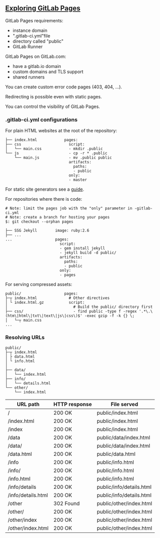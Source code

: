 ## [Exploring GitLab Pages](https://docs.gitlab.com/ee/user/project/pages/introduction.html)

GitLab Pages requirements:
* instance domain
* ".gitlab-ci.yml"file
* directory called "public"
* GitLab Runner

GitLab Pages on GitLab.com:
* have a gitlab.io domain
* custom domains and TLS support
* shared runners

You can create custom error code pages (403, 404, ...).  

Redirecting is possible even with static pages.  

You can control the visibility of GitLab Pages.  

### .gitlab-ci.yml configurations

For plain HTML websites at the root of the repository:
```
├── index.html            pages:
├── css                     script:
│   └── main.css            - mkdir .public
└── js                      - cp -r * .public
    └── main.js             - mv .public public
                            artifacts:
                              paths:
                              - public
                            only:
                            - master
```

For static site generators see a [guide](https://docs.gitlab.com/ee/user/project/pages/getting_started_part_four.html).  

For repositories where there is code:
```
# Note: limit the pages job with the "only" parameter in -gitlab-ci.yml
# Note: create a branch for hosting your pages
$: git checkout --orphan pages

├── SSG Jekyll        image: ruby:2.6
├── ...               
...                   pages:
                        script:
                        - gem install jekyll
                        - jekyll build -d public/
                        artifacts:
                          paths:
                          - public
                        only:
                        - pages
```

For serving compressed assets:
```
public/                   pages:
├─┬ index.html              # Other directives
│ └ index.html.gz           script:
│                             # Build the public/ directory first
├── css/                      - find public -type f -regex '.*\.\(htm\|html\|txt\|text\|js\|css\)$' -exec gzip -f -k {} \;
│   └─┬ main.css        
...                             
```

### Resolving URLs

```
public/
├─┬ index.html
│ ├ data.html
│ └ info.html
│
├── data/
│   └── index.html
├── info/
│   └── details.html
└── other/
    └── index.html
```

| URL path            | HTTP response | File served               |
|---------------------|---------------|---------------------------|
| /                   | 200 OK        | public/index\.html        |
| /index\.html        | 200 OK        | public/index\.html        |
| /index              | 200 OK        | public/index\.html        |
| /data               | 200 OK        | public/data/index\.html   |
| /data/              | 200 OK        | public/data/index\.html   |
| /data\.html         | 200 OK        | public/data\.html         |
| /info               | 200 OK        | public/info\.html         |
| /info/              | 200 OK        | public/info\.html         |
| /info\.html         | 200 OK        | public/info\.html         |
| /info/details       | 200 OK        | public/info/details\.html |
| /info/details\.html | 200 OK        | public/info/details\.html |
| /other              | 302 Found     | public/other/index\.html  |
| /other/             | 200 OK        | public/other/index\.html  |
| /other/index        | 200 OK        | public/other/index\.html  |
| /other/index\.html  | 200 OK        | public/other/index\.html  |
